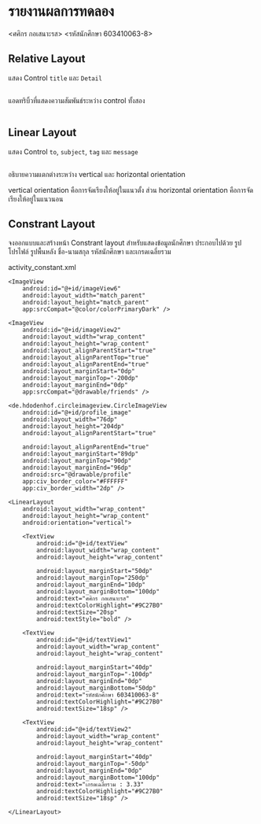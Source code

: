 # รายงานผลการทดลอง

<ศศิกร กอเสนาะรส> <รหัสนักศึกษา 603410063-8>

## Relative Layout

แสดง Control `title` และ `Detail`

```xml

```

แอดทริบิ้วที่แสดงความสัมพันธ์ระหว่าง control ทั้งสอง

```xml

```

## Linear Layout

แสดง Control `to`, `subject`, `tag` และ `message`

```xml

```

อธิบายความแตกต่างระหว่าง vertical และ horizontal orientation

vertical orientation คือการจัดเรียงให้อยู่ในแนวตั้ง ส่วน horizontal orientation คือการจัดเรียงให้อยู่ในแนวนอน

## Constrant Layout

จงออกแบบและสร้างหน้า Constrant layout สำหรับแสดงข้อมูลนักศึกษา ประกอบไปด้วย รูปโปรไฟล์ รูปพื้นหลัง ชื่อ-นามสกุล รหัสนักศึกษา และเกรดเฉลี่ยรวม

activity_constant.xml
<?xml version="1.0" encoding="utf-8"?>
<RelativeLayout xmlns:android="http://schemas.android.com/apk/res/android"
    xmlns:app="http://schemas.android.com/apk/res-auto"
    xmlns:tools="http://schemas.android.com/tools"
    android:layout_width="match_parent"
    android:layout_height="match_parent"
    tools:context=".ConstantActivity">


    <ImageView
        android:id="@+id/imageView6"
        android:layout_width="match_parent"
        android:layout_height="match_parent"
        app:srcCompat="@color/colorPrimaryDark" />

    <ImageView
        android:id="@+id/imageView2"
        android:layout_width="wrap_content"
        android:layout_height="wrap_content"
        android:layout_alignParentStart="true"
        android:layout_alignParentTop="true"
        android:layout_alignParentEnd="true"
        android:layout_marginStart="0dp"
        android:layout_marginTop="-200dp"
        android:layout_marginEnd="0dp"
        app:srcCompat="@drawable/friends" />

    <de.hdodenhof.circleimageview.CircleImageView
        android:id="@+id/profile_image"
        android:layout_width="76dp"
        android:layout_height="204dp"
        android:layout_alignParentStart="true"

        android:layout_alignParentEnd="true"
        android:layout_marginStart="89dp"
        android:layout_marginTop="90dp"
        android:layout_marginEnd="96dp"
        android:src="@drawable/profile"
        app:civ_border_color="#FFFFFF"
        app:civ_border_width="2dp" />

    <LinearLayout
        android:layout_width="wrap_content"
        android:layout_height="wrap_content"
        android:orientation="vertical">

        <TextView
            android:id="@+id/textView"
            android:layout_width="wrap_content"
            android:layout_height="wrap_content"

            android:layout_marginStart="50dp"
            android:layout_marginTop="250dp"
            android:layout_marginEnd="10dp"
            android:layout_marginBottom="100dp"
            android:text="ศศิกร กอเสนาะรส"
            android:textColorHighlight="#9C27B0"
            android:textSize="20sp"
            android:textStyle="bold" />

        <TextView
            android:id="@+id/textView1"
            android:layout_width="wrap_content"
            android:layout_height="wrap_content"

            android:layout_marginStart="40dp"
            android:layout_marginTop="-100dp"
            android:layout_marginEnd="0dp"
            android:layout_marginBottom="50dp"
            android:text="รหัสนักศึกษา 603410063-8"
            android:textColorHighlight="#9C27B0"
            android:textSize="18sp" />

        <TextView
            android:id="@+id/textView2"
            android:layout_width="wrap_content"
            android:layout_height="wrap_content"

            android:layout_marginStart="40dp"
            android:layout_marginTop="-50dp"
            android:layout_marginEnd="0dp"
            android:layout_marginBottom="100dp"
            android:text="เกรดเฉลี่ยรวม : 3.33"
            android:textColorHighlight="#9C27B0"
            android:textSize="18sp" />

    </LinearLayout>

</RelativeLayout>
